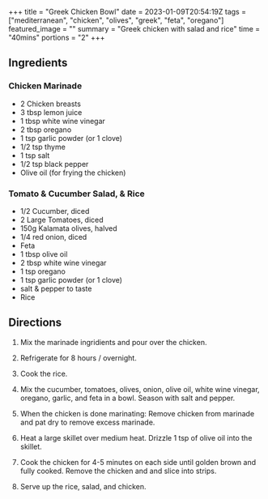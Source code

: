 +++
title = "Greek Chicken Bowl"
date = 2023-01-09T20:54:19Z
tags = ["mediterranean", "chicken", "olives", "greek", "feta", "oregano"]
featured_image = ""
summary = "Greek chicken with salad and rice"
time = "40mins"
portions = "2"
+++

## Ingredients
### Chicken Marinade
- 2 Chicken breasts
- 3 tbsp lemon juice 
- 1 tbsp white wine vinegar
- 2 tbsp oregano
- 1 tsp garlic powder (or 1 clove)
- 1/2 tsp thyme
- 1 tsp salt
- 1/2 tsp black pepper
- Olive oil (for frying the chicken)

### Tomato & Cucumber Salad, & Rice
- 1/2 Cucumber, diced 
- 2 Large Tomatoes, diced
- 150g Kalamata olives, halved
- 1/4 red onion, diced
- Feta
- 1 tbsp olive oil
- 2 tbsp white wine vinegar
- 1 tsp oregano
- 1 tsp garlic powder (or 1 clove)
- salt & pepper to taste
- Rice

## Directions
1. Mix the marinade ingridients and pour over the chicken.
2. Refrigerate for 8 hours / overnight.

3. Cook the rice.
4. Mix the cucumber, tomatoes, olives, onion, olive oil, white wine vinegar, oregano, garlic, and feta in a bowl. Season with salt and pepper.

5. When the chicken is done marinating: Remove chicken from marinade and pat dry to remove excess marinade. 
6. Heat a large skillet over medium heat. Drizzle 1 tsp of olive oil into the skillet. 
7. Cook the chicken for 4-5 minutes on each side until golden brown and fully cooked. Remove the chicken and and slice into strips.
8. Serve up the rice, salad, and chicken.